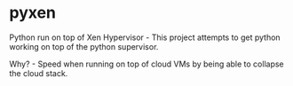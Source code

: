 pyxen
=====

Python run on top of Xen Hypervisor
	- This project attempts to get python working on top of the python supervisor.

Why?
	- Speed when running on top of cloud VMs by being able to collapse the cloud stack.

